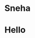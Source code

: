<html>
<head>
 <script src="https://cdn.onesignal.com/sdks/web/v16/OneSignalSDK.page.js" defer></script>
<script>
  window.OneSignalDeferred = window.OneSignalDeferred || [];
  OneSignalDeferred.push(function(OneSignal) {
    OneSignal.init({
      appId: "38ad2431-2bf2-4346-a299-5c6d1c986919",
    });
  });
</script>
  <h1>Sneha</h1>
</head>
<body>

<h1>Hello</h1>

</body>
</html>
